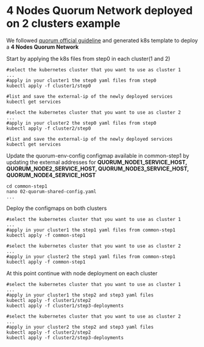 # 4 Nodes Quorum Network deployed on 2 clusters example

We followed [quorum official guideline](https://github.com/jpmorganchase/qubernetes#generating-quorum-and-k8s-resources-from-custom-configs) and generated k8s template to deploy a **4 Nodes Quorum Network**

Start by applying the k8s files from step0 in each cluster(1 and 2)

```
#select the kubernetes cluster that you want to use as cluster 1
...
#apply in your cluster1 the step0 yaml files from step0
kubectl apply -f cluster1/step0

#list and save the external-ip of the newly deployed services
kubectl get services

#select the kubernetes cluster that you want to use as cluster 2
...
#apply in your cluster2 the step0 yaml files from step0
kubectl apply -f cluster2/step0

#list and save the external-ip of the newly deployed services
kubectl get services

```

Update the quorum-env-config configmap available in common-step1 by updating the external addresses for <b>QUORUM_NODE1_SERVICE_HOST, QUORUM_NODE2_SERVICE_HOST, QUORUM_NODE3_SERVICE_HOST, QUORUM_NODE4_SERVICE_HOST</b>

```
cd common-step1
nano 02-quorum-shared-config.yaml
...
```

Deploy the configmaps on both clusters
```
#select the kubernetes cluster that you want to use as cluster 1
...
#apply in your cluster1 the step1 yaml files from common-step1
kubectl apply -f common-step1

#select the kubernetes cluster that you want to use as cluster 2
...
#apply in your cluster2 the step1 yaml files from common-step1
kubectl apply -f common-step1
```

At this point continue with node deployment on each cluster
```
#select the kubernetes cluster that you want to use as cluster 1
...
#apply in your cluster1 the step2 and step3 yaml files 
kubectl apply -f cluster1/step2
kubectl apply -f cluster1/step3-deployments

#select the kubernetes cluster that you want to use as cluster 2
...
#apply in your cluster2 the step2 and step3 yaml files 
kubectl apply -f cluster2/step2
kubectl apply -f cluster2/step3-deployments
```
